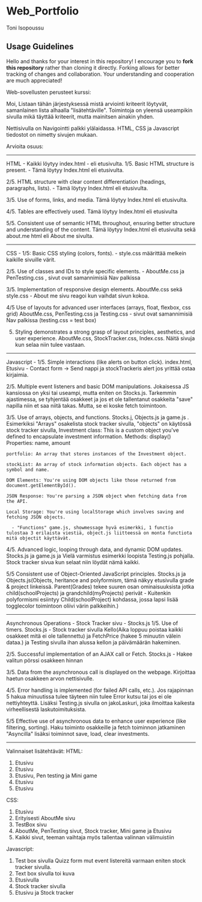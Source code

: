 # Web_Portfolio
Toni Isopoussu

## Usage Guidelines

Hello and thanks for your interest in this repository! I encourage you to **fork this repository** rather than cloning it directly.
 Forking allows for better tracking of changes and collaboration. Your understanding and cooperation are much appreciated!

Web-sovellusten perusteet kurssi:

Moi, Listaan tähän järjestyksessä mistä arviointi kriteerit löytyvät, samanlainen lista alhaalla "lisätehtäville".
Toimintoja on yleensä useampikin sivulla mikä täyttää kriteerit, mutta mainitsen ainakin yhden.

Nettisivulla on Navigointti palkki ylälaidassa. HTML, CSS ja Javascript tiedostot on nimetty sivujen mukaan.

Arvioita osuus: 

---------------------------

HTML - Kaikki löytyy index.html - eli etusivulta.
1/5. Basic HTML structure is present. - 
    Tämä löytyy Index.html eli etusivulta.

2/5. HTML structure with clear content differentiation (headings, paragraphs, lists). -
    Tämä löytyy Index.html eli etusivulta.

3/5. Use of forms, links, and media.
   Tämä löytyy Index.html eli etusivulta.

4/5. Tables are effectively used.
   Tämä löytyy Index.html eli etusivulta
   
5/5. Consistent use of semantic HTML throughout, ensuring better structure and understanding of the content.
   Tämä löytyy Index.html eli etusivulta sekä about.me html eli About me sivulta.

   ------------------------------

CSS - 
1/5: Basic CSS styling (colors, fonts). -
    style.css määrittää melkein kaikille sivuille värit.
    
2/5. Use of classes and IDs to style specific elements. -
   AboutMe.css ja PenTesting.css , sivut ovat samannimisiä Nav palkissa

3/5. Implementation of responsive design elements.
   AboutMe.css sekä style.css - About me sivu reagoi kun vaihdat sivun kokoa.

4/5 Use of layouts for advanced user interfaces (arrays, float, flexbox, css grid)
   AboutMe.css, PenTesting.css ja Testing.css - sivut ovat samannimisiä Nav palkissa (testing.css = test box)

5. Styling demonstrates a strong grasp of layout principles, aesthetics, and user experience.
   AboutMe.css, StockTracker.css, Index.css. Näitä sivuja kun selaa niin tulee vastaan.


-------------------------

Javascript - 
1/5. Simple interactions (like alerts on button click).
    index.html, Etusivu - Contact form -> Send nappi ja stockTrackeris alert jos yrittää ostaa kirjaimia.

2/5. Multiple event listeners and basic DOM manipulations.
    Jokaisessa JS kansiossa on yksi tai useampi, mutta eniten on Stocks.js. Tarkemmin ajastimessa, se tyhjentää osakkeet ja jos et ole tallentanut osakkeita "save" napilla niin et saa niitä takas. Mutta, se ei koske fetch toimintoon.

3/5. Use of arrays, objects, and functions.
   Stocks.j, Objects.js ja game.js . Esimerkiksi "Arrays" osakelista stock tracker sivulla, 
   "objects" on käytössä stock tracker sivulla,
      Investment class: This is a custom object you've defined to encapsulate investment information.
      Methods: display()
      Properties: name, amount

    portfolio: An array that stores instances of the Investment object.

    stockList: An array of stock information objects. Each object has a symbol and name.

    DOM Elements: You're using DOM objects like those returned from document.getElementById().

    JSON Response: You're parsing a JSON object when fetching data from the API.

    Local Storage: You're using localStorage which involves saving and fetching JSON objects.
    
      - "Functions" game.js, showmessage hyvä esimerkki, 1 functio tulostaa 3 erilaista viestiä, object.js liitteessä on monta functiota mitä objectit käyttävät.

4/5. Advanced logic, looping through data, and dynamic DOM updates.
   Stocks.js ja game.js ja Vielä varmistus esimerkki loopista Testing.js pohjalla. 
   Stock tracker sivua kun selaat niin löydät nämä kaikki.

5/5 Consistent use of Object-Oriented JavaScript principles.
   Stocks.js ja Objects.js(Objects, heritance and polyformism, tämä näkyy etusivulla grade & project linkeissä. Parent(Grades) tekee suuren osan ominaisuuksista jotka child(schoolProjects) ja grandchild(myProjects) perivät - Kuitenkin polyformismi esiintyy Child(schoolProject) kohdassa, jossa lapsi lisää togglecolor toimintoon oliivi värin palkkeihin.)


-----------------------

Asynchronous Operations - Stock Tracker sivu - Stocks.js
1/5. Use of timers.
    Stocks.js - Stock tracker sivulla Kello(Aika loppuu poistaa kaikki osakkeet mitä ei ole tallennettu) ja FetchPrice (hakee 5 minuutin välein dataa.)  ja Testing sivulla ihan alussa kellon ja päivämäärän hakeminen.

2/5. Successful implementation of an AJAX call or Fetch.
    Stocks.js - Hakee valitun pörssi osakkeen hinnan 

3/5. Data from the asynchronous call is displayed on the webpage.
    Kirjoittaa haetun osakkeen arvon nettisivulle.

4/5. Error handling is implemented (for failed API calls, etc.).
     Jos rajapinnan 5 hakua minuutissa tulee täyteen niin tulee Error kutsu tai jos ei ole nettiyhteyttä. Lisäksi Testing.js sivulla on jakoLaskuri, joka ilmoittaa kaikesta virheellisestä laskutoimituksista.

5/5 Effective use of asynchronous data to enhance user experience (like filtering, sorting).
    Haku toiminto osakkeille ja fetch toiminnon jatkaminen "Asyncilla"
    lisäksi toiminnot save, load, clear investments.

---------------------------


  Valinnaiset lisätehtävät:
HTML:
  1. Etusivu
  2. Etusivu
  3. Etusivu, Pen testing ja Mini game
  4. Etusivu
  5. Etusivu

CSS:
 1. Etusivu
 2. Erityisesti AboutMe sivu
 3. TestBox sivu
 4. AboutMe, PenTesting sivut, Stock tracker, Mini game ja Etusivu
 5. Kaikki sivut, teeman vaihtaja myös tallentaa valinnan välimuistiin

Javascript: 
  1. Test box sivulla Quizz form mut event listereitä varmaan eniten stock tracker sivulla.
  2. Text box sivulla toi kuva
  3. Etusivulla
  4. Stock tracker sivulla
  5. Etusivu ja Stock tracker
    
